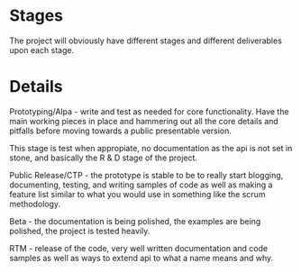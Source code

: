 # Stages #

The project will obviously have different stages and different deliverables upon each stage.


# Details #

Prototyping/Alpa - write and test as needed for core functionality. Have the main working pieces in place and hammering out all the core details and pitfalls before moving towards a public presentable version.

This stage is test when appropiate, no documentation as the api is not set in stone, and basically the R & D stage of the project.

Public Release/CTP - the prototype is stable to be to really start blogging, documenting, testing, and writing samples of code as well as making a feature list similar to what you would use in something like the scrum methodology.

Beta - the documentation is being polished, the examples are being polished, the project is tested heavily.

RTM - release of the code, very well written documentation and code samples as well as ways to extend api to what a name means and why.